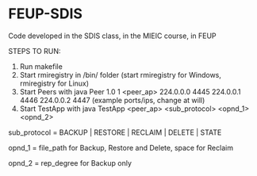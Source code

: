 # FEUP-SDIS
Code developed in the SDIS class, in the MIEIC course, in FEUP

STEPS TO RUN:

1. Run makefile
1. Start rmiregistry in /bin/ folder (start rmiregistry for Windows, rmiregistry for Linux)
1. Start Peers with java Peer 1.0 1 <peer_ap> 224.0.0.0 4445 224.0.0.1 4446 224.0.0.2 4447 (example ports/ips, change at will)
1. Start TestApp with java TestApp <peer_ap> <sub_protocol> <opnd_1> <opnd_2>  

sub_protocol = BACKUP | RESTORE | RECLAIM | DELETE | STATE

opnd_1 = file_path for Backup, Restore and Delete, space for Reclaim

opnd_2 = rep_degree for Backup only
